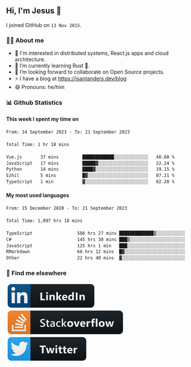 ## Hi, I'm Jesus 👋

I joined GitHub on `13 Nov 2015`.

<!-- Talking about you -->

### 👨‍💻 About me

- 👦 I'm interested in distributed systems, React.js apps and cloud architecture.
- 🌱 I’m currently learning Rust 🦀.
- 👯 I’m looking forward to collaborate on Open Source projects.
- ⚡️ I have a blog at <https://jsantanders.dev/blog>
- 😄 Pronouns: he/him

### 📊 Github Statistics

#### This week I spent my time on

<!--START_SECTION:weekly-->

```txt
From: 14 September 2023 - To: 21 September 2023

Total Time: 1 hr 18 mins

Vue.js       37 mins         ████████████░░░░░░░░░░░░░   48.60 %
JavaScript   17 mins         █████▓░░░░░░░░░░░░░░░░░░░   22.24 %
Python       14 mins         ████▓░░░░░░░░░░░░░░░░░░░░   19.15 %
Ezhil        5 mins          █▓░░░░░░░░░░░░░░░░░░░░░░░   07.21 %
TypeScript   1 min           ▓░░░░░░░░░░░░░░░░░░░░░░░░   02.20 %
```

<!--END_SECTION:weekly-->

#### My most used languages

<!--START_SECTION:alltime-->

```txt
From: 15 December 2020 - To: 21 September 2023

Total Time: 1,097 hrs 18 mins

TypeScript                 586 hrs 27 mins █████████████▒░░░░░░░░░░░   53.44 %
C#                         145 hrs 30 mins ███▒░░░░░░░░░░░░░░░░░░░░░   13.26 %
JavaScript                 125 hrs 1 min   ███░░░░░░░░░░░░░░░░░░░░░░   11.39 %
RMarkdown                  68 hrs 12 mins  █▓░░░░░░░░░░░░░░░░░░░░░░░   06.22 %
Other                      22 hrs 40 mins  ▓░░░░░░░░░░░░░░░░░░░░░░░░   02.07 %
```

<!--END_SECTION:alltime-->

### 📢 Find me elsewhere

<p>
  <a target="_blank" href="https://linkedin.com/in/jsantanders">
    <img src="https://github.com/jsantanders/jsantanders/blob/master/img/linkedin.svg" alt="LinkedIn" style="vertical-align:top; margin:4px">
  </a>
  
  <a target="_blank" href="https://stackoverflow.com/users/7318331/jesus-santander">
    <img src="https://github.com/jsantanders/jsantanders/blob/master/img/stackoverflow.svg" alt="StackOverflow" style="vertical-align:top; margin:4px">
  </a>
  
  <a target="_blank" href="http://twitter.com/jsantanders">
    <img src="https://github.com/jsantanders/jsantanders/blob/master/img/twitter.svg" alt="Twitter" style="vertical-align:top; margin:4px">
  </a>
</p>
